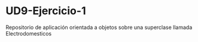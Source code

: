 # UD9-Ejercicio-1
Repositorio de aplicación orientada a objetos sobre una superclase llamada Electrodomesticos
